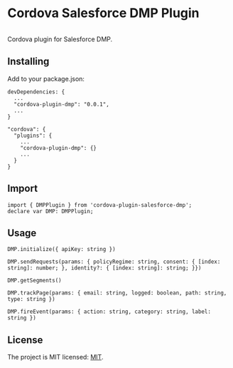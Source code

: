 # Cordova Salesforce DMP Plugin

[![<okode>](https://circleci.com/gh/okode/cordova-plugin-salesforce-dmp.svg?style=svg)](https://app.circleci.com/pipelines/github/okode/cordova-plugin-salesforce-dmp)

Cordova plugin for Salesforce DMP.

## Installing

Add to your package.json:

```
devDependencies: {
  ...
  "cordova-plugin-dmp": "0.0.1",
  ...
}
```

```
"cordova": {
  "plugins": {
    ...
    "cordova-plugin-dmp": {}
    ...
  }
}
```

## Import

```
import { DMPPlugin } from 'cordova-plugin-salesforce-dmp';
declare var DMP: DMPPlugin;
```

## Usage

```
DMP.initialize({ apiKey: string })
```

```
DMP.sendRequests(params: { policyRegime: string, consent: { [index: string]: number; }, identity?: { [index: string]: string; }})
```

```
DMP.getSegments()
```

```
DMP.trackPage(params: { email: string, logged: boolean, path: string, type: string })
```

```
DMP.fireEvent(params: { action: string, category: string, label: string })
```

## License

The project is MIT licensed: [MIT](https://opensource.org/licenses/MIT).
